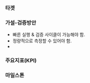 ### 타겟

### 

### 가설-검증방안
- 빠른 실행 & 검증 사이클이 가능해야 함.
- 정량적으로 측정할 수 있어야 함.
- 
### 주요지표(KPI)

### 마일스톤

